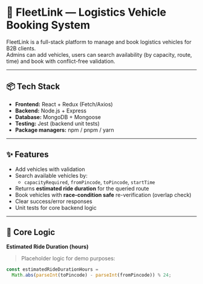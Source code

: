 # 🚚 FleetLink — Logistics Vehicle Booking System

FleetLink is a full-stack platform to manage and book logistics vehicles for B2B clients.  
Admins can add vehicles, users can search availability (by capacity, route, time) and book with conflict-free validation.

---

## 📦 Tech Stack

- **Frontend:** React + Redux (Fetch/Axios)
- **Backend:** Node.js + Express
- **Database:** MongoDB + Mongoose
- **Testing:** Jest (backend unit tests)
- **Package managers:** npm / pnpm / yarn

---

## ✨ Features

- Add vehicles with validation
- Search available vehicles by:
  - `capacityRequired`, `fromPincode`, `toPincode`, `startTime`
- Returns **estimated ride duration** for the queried route
- Book vehicles with **race-condition safe** re-verification (overlap check)
- Clear success/error responses
- Unit tests for core backend logic

---

## 🧠 Core Logic

**Estimated Ride Duration (hours)**  
> Placeholder logic for demo purposes:
```js
const estimatedRideDurationHours =
  Math.abs(parseInt(toPincode) - parseInt(fromPincode)) % 24;


